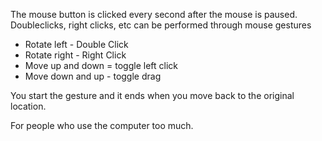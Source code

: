 The mouse button is clicked every second after the mouse is paused.  Doubleclicks, right clicks, etc can be performed through mouse gestures

  * Rotate left - Double Click
  * Rotate right - Right Click
  * Move up and down = toggle left click
  * Move down and up - toggle drag

You start the gesture and it ends when you move back to the original location.

For people who use the computer too much.